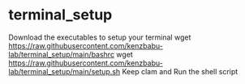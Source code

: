 # terminal_setup
Download the executables to setup your terminal
wget https://raw.githubusercontent.com/kenzbabu-lab/terminal_setup/main/bashrc
wget https://raw.githubusercontent.com/kenzbabu-lab/terminal_setup/main/setup.sh
Keep clam and Run the shell script
